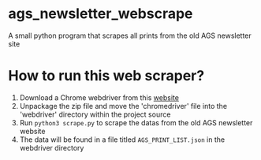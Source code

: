 # ags_newsletter_webscrape
A small python program that scrapes all prints from the old AGS newsletter site

# How to run this web scraper?
1. Download a Chrome webdriver from this [website](https://chromedriver.chromium.org/downloads)
2. Unpackage the zip file and move the 'chromedriver' file into the 'webdriver' directory within the project source
3. Run ```python3 scrape.py``` to scrape the datas from the old AGS newsletter website
4. The data will be found in a file titled ```AGS_PRINT_LIST.json``` in the webdriver directory
